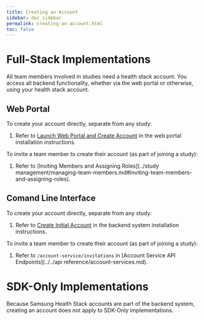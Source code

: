 ```yaml
---
title: Creating an Account
sidebar: doc_sidebar
permalink: creating-an-account.html
toc: false
---
```


# Full-Stack Implementations
All team members involved in studies need a health stack account. You access all backend functionality, whether via the web portal or otherwise, using your health stack account.

## Web Portal
To create your account directly, separate from any study:

1. Refer to [Launch Web Portal and Create Account](../installation/installing-the-portal.md#iii-launch-web-portal-and-create-account) in the web portal installation instructions.

To invite a team member to create their account (as part of joining a study):

1. Refer to [Inviting Members and Assigning Roles](../study management/managing-team-members.md#inviting-team-members-and-assigning-roles).

## Comand Line Interface
To create your account  directly, separate from any study:

1. Refer to [Create Initial Account](../installation/installing-the-backend.md#xiii-create-initial-account) in the backend system installation instructions.

To invite a  team member to create their account (as part of joining a study):

1. Refer to `/account-service/invitations` in [Account Service API Endpoints](../../api reference/account-services.md).

# SDK-Only Implementations
Because Samsung Health Stack accounts are part of the backend system, creating an account does not apply to SDK-Only implementations.